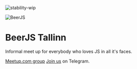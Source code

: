 ![stability-wip](https://img.shields.io/badge/stability-work_in_progress-lightgrey.svg)

![BeerJS](https://raw.githubusercontent.com/beerjs/meta/master/assets/beerjs.png)

# BeerJS Tallinn

Informal meet up for everybody who loves JS in all it's faces. 

[Meetup.com group](https://www.meetup.com/Tallinn-BeerJS/events/257086894/)
[Join us](https://t.me/beerjs_tallinn_chat) on Telegram.
